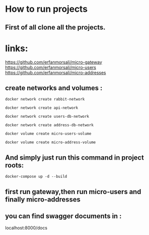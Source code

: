 # How to run projects

## First of all clone all the projects.

# links:

https://github.com/erfanmorsali/micro-gateway
https://github.com/erfanmorsali/micro-users
https://github.com/erfanmorsali/micro-addresses

## create networks and volumes :

``
docker network create rabbit-network
``

``
docker network create api-network
``

``
docker network create users-db-network
``

``
docker network create address-db-network
``

``
docker volume create micro-users-volume
``

``
docker volume create micro-address-volume
``

## And simply just run this command in project roots:

``
docker-compose up -d --build
``

## first run gateway,then run micro-users and finally micro-addresses

## you can find swagger documents in :

localhost:8000/docs


